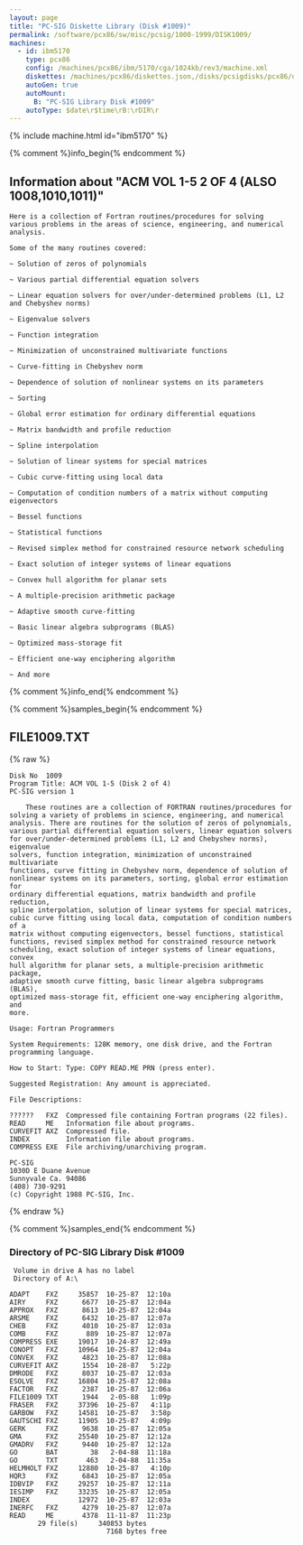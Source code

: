 ```yaml
---
layout: page
title: "PC-SIG Diskette Library (Disk #1009)"
permalink: /software/pcx86/sw/misc/pcsig/1000-1999/DISK1009/
machines:
  - id: ibm5170
    type: pcx86
    config: /machines/pcx86/ibm/5170/cga/1024kb/rev3/machine.xml
    diskettes: /machines/pcx86/diskettes.json,/disks/pcsigdisks/pcx86/diskettes.json
    autoGen: true
    autoMount:
      B: "PC-SIG Library Disk #1009"
    autoType: $date\r$time\rB:\rDIR\r
---
```


{% include machine.html id="ibm5170" %}

{% comment %}info_begin{% endcomment %}

## Information about "ACM VOL 1-5 2 OF 4 (ALSO 1008,1010,1011)"

    Here is a collection of Fortran routines/procedures for solving
    various problems in the areas of science, engineering, and numerical
    analysis.
    
    Some of the many routines covered:
    
    ~ Solution of zeros of polynomials
    
    ~ Various partial differential equation solvers
    
    ~ Linear equation solvers for over/under-determined problems (L1, L2
    and Chebyshev norms)
    
    ~ Eigenvalue solvers
    
    ~ Function integration
    
    ~ Minimization of unconstrained multivariate functions
    
    ~ Curve-fitting in Chebyshev norm
    
    ~ Dependence of solution of nonlinear systems on its parameters
    
    ~ Sorting
    
    ~ Global error estimation for ordinary differential equations
    
    ~ Matrix bandwidth and profile reduction
    
    ~ Spline interpolation
    
    ~ Solution of linear systems for special matrices
    
    ~ Cubic curve-fitting using local data
    
    ~ Computation of condition numbers of a matrix without computing
    eigenvectors
    
    ~ Bessel functions
    
    ~ Statistical functions
    
    ~ Revised simplex method for constrained resource network scheduling
    
    ~ Exact solution of integer systems of linear equations
    
    ~ Convex hull algorithm for planar sets
    
    ~ A multiple-precision arithmetic package
    
    ~ Adaptive smooth curve-fitting
    
    ~ Basic linear algebra subprograms (BLAS)
    
    ~ Optimized mass-storage fit
    
    ~ Efficient one-way enciphering algorithm
    
    ~ And more
{% comment %}info_end{% endcomment %}

{% comment %}samples_begin{% endcomment %}

## FILE1009.TXT

{% raw %}
```
Disk No  1009
Program Title: ACM VOL 1-5 (Disk 2 of 4)
PC-SIG version 1
 
    These routines are a collection of FORTRAN routines/procedures for
solving a variety of problems in science, engineering, and numerical
analysis. There are routines for the solution of zeros of polynomials,
various partial differential equation solvers, linear equation solvers
for over/under-determined problems (L1, L2 and Chebyshev norms), eigenvalue
solvers, function integration, minimization of unconstrained multivariate
functions, curve fitting in Chebyshev norm, dependence of solution of
nonlinear systems on its parameters, sorting, global error estimation for
ordinary differential equations, matrix bandwidth and profile reduction,
spline interpolation, solution of linear systems for special matrices,
cubic curve fitting using local data, computation of condition numbers of a
matrix without computing eigenvectors, bessel functions, statistical
functions, revised simplex method for constrained resource network
scheduling, exact solution of integer systems of linear equations, convex
hull algorithm for planar sets, a multiple-precision arithmetic package,
adaptive smooth curve fitting, basic linear algebra subprograms (BLAS),
optimized mass-storage fit, efficient one-way enciphering algorithm, and
more.
 
Usage: Fortran Programmers
 
System Requirements: 128K memory, one disk drive, and the Fortran
programming language.
 
How to Start: Type: COPY READ.ME PRN (press enter).
 
Suggested Registration: Any amount is appreciated.
 
File Descriptions:
 
??????   FXZ  Compressed file containing Fortran programs (22 files).
READ     ME   Information file about programs.
CURVEFIT AXZ  Compressed file.
INDEX         Information file about programs.
COMPRESS EXE  File archiving/unarchiving program.
 
PC-SIG
1030D E Duane Avenue
Sunnyvale Ca. 94086
(408) 730-9291
(c) Copyright 1988 PC-SIG, Inc.

```
{% endraw %}

{% comment %}samples_end{% endcomment %}

### Directory of PC-SIG Library Disk #1009

     Volume in drive A has no label
     Directory of A:\

    ADAPT    FXZ     35857  10-25-87  12:10a
    AIRY     FXZ      6677  10-25-87  12:04a
    APPROX   FXZ      8613  10-25-87  12:04a
    ARSME    FXZ      6432  10-25-87  12:07a
    CHEB     FXZ      4010  10-25-87  12:03a
    COMB     FXZ       889  10-25-87  12:07a
    COMPRESS EXE     19017  10-24-87  12:49a
    CONOPT   FXZ     10964  10-25-87  12:04a
    CONVEX   FXZ      4823  10-25-87  12:08a
    CURVEFIT AXZ      1554  10-28-87   5:22p
    DMRODE   FXZ      8037  10-25-87  12:03a
    ESOLVE   FXZ     16804  10-25-87  12:08a
    FACTOR   FXZ      2387  10-25-87  12:06a
    FILE1009 TXT      1944   2-05-88   1:09p
    FRASER   FXZ     37396  10-25-87   4:11p
    GARBOW   FXZ     14581  10-25-87   3:58p
    GAUTSCHI FXZ     11905  10-25-87   4:09p
    GERK     FXZ      9638  10-25-87  12:05a
    GMA      FXZ     25540  10-25-87  12:12a
    GMADRV   FXZ      9440  10-25-87  12:12a
    GO       BAT        38   2-04-88  11:18a
    GO       TXT       463   2-04-88  11:35a
    HELMHOLT FXZ     12880  10-25-87   4:10p
    HQR3     FXZ      6843  10-25-87  12:05a
    IDBVIP   FXZ     29257  10-25-87  12:11a
    IESIMP   FXZ     33235  10-25-87  12:05a
    INDEX            12972  10-25-87  12:03a
    INERFC   FXZ      4279  10-25-87  12:07a
    READ     ME       4378  11-11-87  11:23p
           29 file(s)     340853 bytes
                            7168 bytes free
